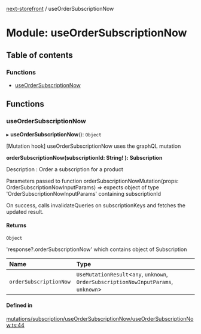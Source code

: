 [next-storefront](../README.md) / useOrderSubscriptionNow

# Module: useOrderSubscriptionNow

## Table of contents

### Functions

- [useOrderSubscriptionNow](useOrderSubscriptionNow.md#useordersubscriptionnow)

## Functions

### useOrderSubscriptionNow

▸ **useOrderSubscriptionNow**(): `Object`

[Mutation hook] useOrderSubscriptionNow uses the graphQL mutation

<b>orderSubscriptionNow(subscriptionId: String! ): Subscription</b>

Description : Order a subscription for a product

Parameters passed to function orderSubscriptionNowMutation(props: OrderSubscriptionNowInputParams) => expects object of type 'OrderSubscriptionNowInputParams' containing subscriptionId

On success, calls invalidateQueries on subscriptionKeys and fetches the updated result.

#### Returns

`Object`

'response?.orderSubscriptionNow' which contains object of Subscription

| Name | Type |
| :------ | :------ |
| `orderSubscriptionNow` | `UseMutationResult`<`any`, `unknown`, `OrderSubscriptionNowInputParams`, `unknown`\> |

#### Defined in

[mutations/subscription/useOrderSubscriptionNow/useOrderSubscriptionNow.ts:44](https://github.com/KiboSoftware/nextjs-storefront/blob/474c22ea/hooks/mutations/subscription/useOrderSubscriptionNow/useOrderSubscriptionNow.ts#L44)
